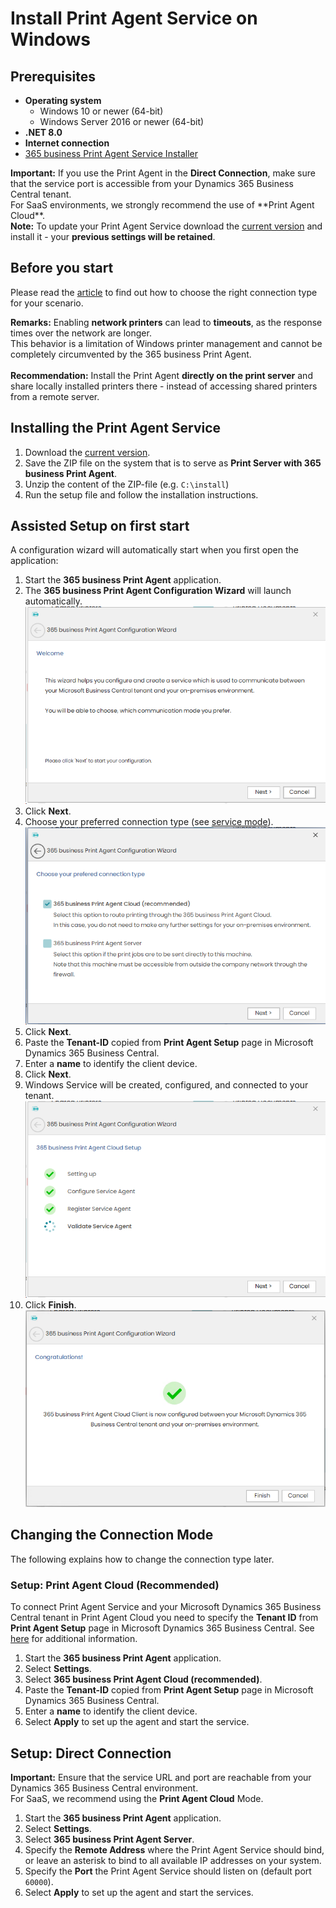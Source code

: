 # Install Print Agent Service on Windows

## Prerequisites

- **Operating system**
  - Windows 10 or newer (64-bit)
  - Windows Server 2016 or newer (64-bit)
- **.NET 8.0**
- **Internet connection**
- [365 business Print Agent Service Installer](https://365businessapi.com/api/SoftwareDownload?AppId=c2e7d99c-d3c6-4ecc-9c6b-7be4048b41a9)

<div class="alert alert-notice">
    <i class="fa-light fa-hand-point-up fa-lg" style="--fa-secondary-color: #FF0000; --fa-primary-color: #111111; --fa-secondary-opacity: 0.7"></i> <strong>Important:</strong>
	If you use the Print Agent in the <b>Direct Connection</b>, make sure that the service port is accessible from your Dynamics 365 Business Central tenant.<br>
	For SaaS environments, we strongly recommend the use of **Print Agent Cloud**.
</div>

<div class="alert alert-info">
    <i class="fa-duotone fa-thin fa-lightbulb fa-lg" style="--fa-secondary-color: #00b7c3; --fa-primary-color: #111111;"></i> <strong>Note:</strong>
	To update your Print Agent Service download the <a href="https://365businessapi.com/api/SoftwareDownload?AppId=c2e7d99c-d3c6-4ecc-9c6b-7be4048b41a9">current version</a> and install it - your <b>previous settings will be retained</b>.
</div>

## Before you start

Please read the [article](print-agent-whatis.md#architecture) to find out how to choose the right connection type for your scenario.

<div class="alert alert-notice">
    <i class="fa-light fa-hand-point-up fa-lg" style="--fa-secondary-color: #FF0000; --fa-primary-color: #111111; --fa-secondary-opacity: 0.7"></i> <strong>Remarks:</strong>
	Enabling <b>network printers</b> can lead to <b>timeouts</b>, as the response times over the network are longer. <br>
	This behavior is a limitation of Windows printer management and cannot be completely circumvented by the 365 business Print Agent.<br><br>
	<b>Recommendation:</b> Install the Print Agent <b>directly on the print server</b> and share locally installed printers there - instead of accessing shared printers from a remote server.
</div>

##  Installing the Print Agent Service

 1. Download the [current version](https://365businessapi.com/api/SoftwareDownload?AppId=c2e7d99c-d3c6-4ecc-9c6b-7be4048b41a9).
 2. Save the ZIP file on the system that is to serve as **Print Server with 365 business Print Agent**.
 3. Unzip the content of the ZIP-file (e.g. `C:\install`)
 4. Run the setup file and follow the installation instructions.

## Assisted Setup on first start

A configuration wizard will automatically start when you first open the application:

 1. Start the **365 business Print Agent** application.
 2. The **365 business Print Agent Configuration Wizard** will launch automatically.<br>
 ![Step 1](/assets/images/365-business-print-agent/7fce036f0be32ae6276110bb38a0abc8f5b967f91b12364a4ba2c58292c2ace8.png)  
 3. Click **Next**.
 4. Choose your preferred connection type (see [service mode](print-agent-whatis.md#architecture)).<br>
 ![Step 2](/assets/images/365-business-print-agent/c43ddc32c15333a24a27400b82d42c2511fe4f269bea578756a371f35b0e946d.png)  
 5. Click **Next**.
 6. Paste the **Tenant-ID** copied from **Print Agent Setup** page in Microsoft Dynamics 365 Business Central.
 7. Enter a **name** to identify the client device.
 8. Click **Next**.
 9. Windows Service will be created, configured, and connected to your tenant.<br>
 ![Step 4](/assets/images/365-business-print-agent/61c0bdbed1a0465a3106089a86114b982c3d707fff7c245fc775988092e0dcf3.png)
 1.  Click **Finish**.<br>
 ![Step 5](/assets/images/365-business-print-agent/8f5fed48cbf63384f8984bd97134af87bd0bc11ddaeaeedebb56b60e6124e6d8.png)  


## Changing the Connection Mode

The following explains how to change the connection type later.

### Setup: Print Agent Cloud (Recommended)

To connect Print Agent Service and your Microsoft Dynamics 365 Business Central tenant in Print Agent Cloud you need to specify the **Tenant ID** from **Print Agent Setup** page in Microsoft Dynamics 365 Business Central. See [here](setup.md) for additional information.

 1. Start the **365 business Print Agent** application.
 2. Select **Settings**.
 3. Select **365 business Print Agent Cloud (recommended)**.
 4. Paste the **Tenant-ID** copied from **Print Agent Setup** page in Microsoft Dynamics 365 Business Central.
 5. Enter a **name** to identify the client device.
 6. Select **Apply** to set up the agent and start the service.

## Setup: Direct Connection

<div class="alert alert-info">
    <i class="fa-duotone fa-thin fa-lightbulb fa-lg" style="--fa-secondary-color: #00b7c3; --fa-primary-color: #111111;"></i> <strong>Important:</strong>
	Ensure that the service URL and port are reachable from your Dynamics 365 Business Central environment.<br>
	For SaaS, we recommend using the <b>Print Agent Cloud</b> Mode.
</div>

 1. Start the **365 business Print Agent** application.
 2. Select **Settings**.
 3. Select **365 business Print Agent Server**.
 4. Specify the **Remote Address** where the Print Agent Service should bind, or leave an asterisk to bind to all available IP addresses on your system.
 5. Specify the **Port** the Print Agent Service should listen on (default port `60000`).
 6. Select **Apply** to set up the agent and start the services.
